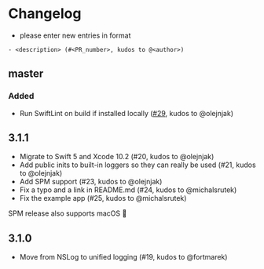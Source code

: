# Changelog

- please enter new entries in format 


```
- <description> (#<PR_number>, kudos to @<author>)
```

## master

### Added
<!--- - <description> (#<PR_number, kudos to @<author>) --->
- Run SwiftLint on build if installed locally ([#29](https://github.com/AckeeCZ/ACKategories/pull/29), kudos to @olejnjak)

## 3.1.1

- Migrate to Swift 5 and Xcode 10.2 (#20, kudos to @olejnjak)
- Add public inits to built-in loggers so they can really be used (#21, kudos to @olejnjak)
- Add SPM support (#23, kudos to @olejnjak)
- Fix a typo and a link in README.md (#24, kudos to @michalsrutek)
- Fix the example app (#25, kudos to @michalsrutek)

SPM release also supports macOS 🎉

## 3.1.0

- Move from NSLog to unified logging (#19, kudos to @fortmarek)
